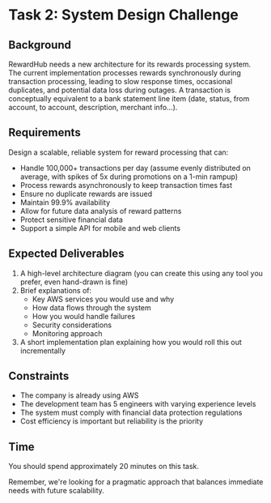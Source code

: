 # Task 2: System Design Challenge

## Background
RewardHub needs a new architecture for its rewards processing system. The current implementation processes rewards synchronously during transaction processing, leading to slow response times, occasional duplicates, and potential data loss during outages. A transaction is conceptually equivalent to a bank statement line item (date, status, from account, to account, description, merchant info...).

## Requirements
Design a scalable, reliable system for reward processing that can:
- Handle 100,000+ transactions per day (assume evenly distributed on average, with spikes of 5x during promotions on a 1-min rampup)
- Process rewards asynchronously to keep transaction times fast
- Ensure no duplicate rewards are issued
- Maintain 99.9% availability
- Allow for future data analysis of reward patterns
- Protect sensitive financial data
- Support a simple API for mobile and web clients

## Expected Deliverables
1. A high-level architecture diagram (you can create this using any tool you prefer, even hand-drawn is fine)
2. Brief explanations of:
   - Key AWS services you would use and why
   - How data flows through the system
   - How you would handle failures
   - Security considerations
   - Monitoring approach
3. A short implementation plan explaining how you would roll this out incrementally

## Constraints
- The company is already using AWS
- The development team has 5 engineers with varying experience levels
- The system must comply with financial data protection regulations
- Cost efficiency is important but reliability is the priority

## Time
You should spend approximately 20 minutes on this task.

Remember, we're looking for a pragmatic approach that balances immediate needs with future scalability.
